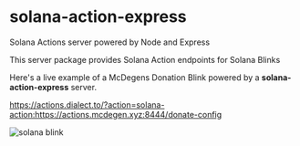 # solana-action-express
Solana Actions server powered by Node and Express

This server package provides Solana Action endpoints for Solana Blinks

Here's a live example of a McDegens Donation Blink powered by a **solana-action-express** server.

https://actions.dialect.to/?action=solana-action:https://actions.mcdegen.xyz:8444/donate-config

![solana blink](https://github.com/McDegens-DAO/solana-action-express/blob/main/blink.png)
